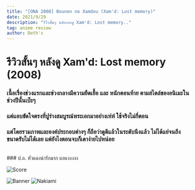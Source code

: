 ```yaml
---
title: "[ONA 2008] Bounen no Xamdou (Xam'd: Lost memory)"
date: 2021/9/29
description: "รีวิิวสั้นๆ หลังจากดู Xam'd: Lost memory.."
tag: anime review
author: Deth's
---
```


# รีวิวสั้นๆ หลังดู Xam'd: Lost memory (2008)

### เนื้อเรื่องช่วงแรกและช่วงกลางมีความยืดเยื้อ และ หนักตอนท้าย ตามสไตล์ของอนิเมะในช่วงปีนั้นเป๊ะๆ <br />
### แต่แอบขัดใจตรงที่ปูร่างสมบูรณ์พระเอกมาอย่างเท่ห์ ใช้จริงไม่กี่ตอน <br />
### แต่โดยรวมภาพและองค์ประกอบต่างๆ ก็ถือว่าดูดีแล้วในระดับนึงแล้ว ไม่ได้แย่จนถึงขนาดรับไม่ได้เลย แต่ยังไงตอนจบก็เดาง่ายไปหน่อย 
<br />
### ป.ล. หัวแดงน่ารักมาก แอแงงงงง

![Score](https://img.shields.io/badge/Score-6%2F10-coral?style=for-the-badge)

![Banner](https://sv1.picz.in.th/images/2021/09/29/CvwZTE.jpg)
![Nakiami](https://sv1.picz.in.th/images/2021/09/29/CvwclN.jpg)